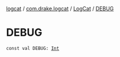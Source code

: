 [logcat](../../index.md) / [com.drake.logcat](../index.md) / [LogCat](index.md) / [DEBUG](./-d-e-b-u-g.md)

# DEBUG

`const val DEBUG: `[`Int`](https://kotlinlang.org/api/latest/jvm/stdlib/kotlin/-int/index.html)